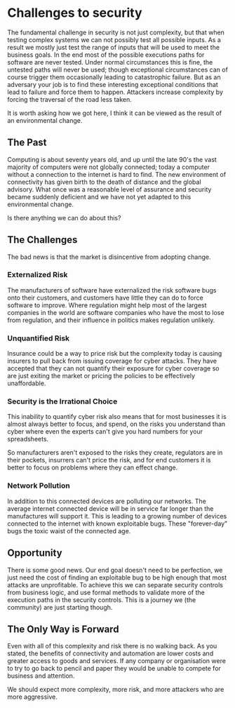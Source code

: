 # Challenges to security
The fundamental challenge in security is not just complexity, but that when testing complex systems we can not possibly test all possible inputs. As a result we mostly just test the range of inputs that will be used to meet the business goals. In the end most of the possible executions paths for software are never tested. Under normal circumstances this is fine, the untested paths will never be used; though exceptional circumstances can of course trigger them occasionally leading to catastrophic failure. But as an adversary your job is to find these interesting exceptional conditions that lead to failure and force them to happen. Attackers increase complexity by forcing the traversal of the road less taken.

It is worth asking how we got here, I think it can be viewed as the result of an environmental change.

## The Past
Computing is about seventy years old, and up until the late 90's the vast majority of computers were not globally connected; today a computer without a connection to the internet is hard to find. The new environment of connectivity has given birth to the death of distance and the global advisory. What once was a reasonable level of assurance and security became suddenly deficient and we have not yet adapted to this environmental change.

Is there anything we can do about this?

## The Challenges
The bad news is that the market is disincentive from adopting change.

### Externalized Risk
The manufacturers of software have externalized the risk software bugs onto their customers, and customers have little they can do to force software to improve.  Where regulation might help most of the largest companies in the world are software companies who have the most to lose from regulation, and their influence in politics makes regulation unlikely.

### Unquantified Risk
Insurance could be a way to price risk but the complexity today is causing insurers to pull back from issuing coverage for cyber attacks. They have accepted that they can not quantify their exposure for cyber coverage so are just exiting the market or pricing the policies to be effectively unaffordable.

### Security is the Irrational Choice
This inability to quantify cyber risk also means that for most businesses it is almost always better to focus, and spend, on the risks you understand than cyber where even the experts can't give you hard numbers for your spreadsheets.

So manufacturers aren't exposed to the risks they create, regulators are in their pockets, insurrers can't price the risk, and for end customers it is better to focus on problems where they can effect change.

### Network Pollution
In addition to this connected devices are polluting our networks. The average internet connected device will be in service far longer than the manufactures will support it. This is leading to a growing number of devices connected to the internet with known exploitable bugs. These "forever-day" bugs the toxic waist of the connected age.

## Opportunity
There is some good news. Our end goal doesn't need to be perfection, we just need the cost of finding an exploitable bug to be high enough that most attacks are unprofitable. To achieve this we can separate security controls from business logic, and use formal methods to validate more of the execution paths in the security controls. This is a journey we (the community) are just starting though.

## The Only Way is Forward
Even with all of this complexity and risk there is no walking back. As you stated, the benefits of connectivity and automation are lower costs and greater access to goods and services. If any company or organisation were to try to go back to pencil and paper they would be unable to compete for business and attention.

We should expect more complexity, more risk, and more attackers who are more aggressive.

